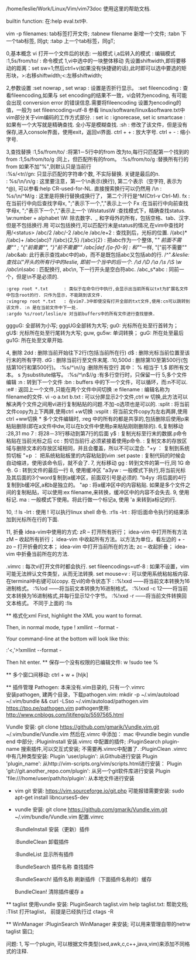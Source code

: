    /home/leslie/Work/Linux/Vim/vim73doc  使用这里的帮助文档.

builtin function: 在:help  eval.txt中.

vim -p filenames:   tab标签打开文件;  :tabnew filename 新增一个文件;   :tabn 下一个tab标签, 同gt;   :tabp 上一个tab标签，同gT;

0,基本概念
   vi 打开一个文件后的状态: 一般模式
   i,a后转入的模式        : 编辑模式
   :1,5s/from/to/         : 命令模式
 1,vi中选中的一块整体移动
   先设置shiftwidth,即将要移动的距离：set sw=1;然后ctrl+v(如果没有快捷键的话),此时即可以选中要选的矩形块，>:右移shiftwidth;<:左移shiftwidth;

 2,参数设置
    :set nowrap , set wrap   : 设置是否折行显示。
    :set fileencoding        : 查看fileencoding,如果与 set encoding的结果不一致，vi会转为encoding, 有可能会出现 conversion error 的错误信息.需要将fileencoding                              设置为encoding的值，一般为 set fileencoding=utf-8
                               参看 linux/software/linux&software.txt中vim部分关于vim编码的工作方式部分.
   : set ic                : ignorecase,   set ic smartcase : 如果有一个大写就是精确查找. 全小写是模糊查找.
    :sh                      : 修改了该文件，但是没有保存,进入console界面，使用exit，返回vi界面.
    ctrl + +                 : 放大字号.
    ctrl + -                 : 缩小字号.

 3,查找替换
    :1,5s/from/to/        :将第1－5行中的from 改为to,每行只匹配第一个找到的from
    :1,5s/from/to/g       :同上，但匹配所有的from。
    :%s/from/to/g         :替换所有行的from   如果不加"%",则默认只是当前行  
    :%s/<tr//gn: 只显示匹配的字符串个数, 不实际替换.  关键是最后的n.  
   : %s/\n/\n/g           : 这里要注意，第一个\n表示<NL>(换行), 第二个表示<Nul>（空字符, 表示为^@), 可以参看:help CR-used-for-NL.     直接搜索换行可以仍然用 /\n
   : %s/\n/^M/g          :  这里是将换行替换成换行了， 第二个汗行是^M(Ctrl-v  Ctrl-M).
    fx                    :在当前行中向后查找字母x, ";"表示下一个,","表示上一个
    Fx                    :在当前行中向前查找字母x, ";"表示下一个,","表示上一个
    \Wstatus\W            :查找模式下，精确查找status. \w:number + alphabet     \W: 除去数字、_ 和字母外的所有，包括空格、tab、汉字.但是不包括换行.用<status>
                           可以包括换行,可以匹配行末是status的情况,在vim中查找时用/\<status\>
   /abc/2   /abc/-2    /abc/e    /abc/e+2  :    查找到后，光标的位置.
   /\(abc\)*      /\(abc\)\+     /abc\(abc\)\?   /\(abc\)\{2,5}      /\(abc\)\{2}   :   把abc作为一个整体, "*" 前面不需要"\" ;  "{"前需要"\", "}"前不需要"\"
   /abc\|def   /[a-f0-9]     :   和"*"一样, "["前不需要"\"
   /abc\&ab:  此行表示查找abc中的ab，而不是既包括abc又包括ab的行.     /^".*\&leslie: 查找以"开头的所有行中的leslie, 即前一个当中的后一个.
   /\d  /\D  /\a   /\s   /\S  \w
   /abc\n\s*abc  : 匹配换行, abc\n, 下一行开头是空白符abc.        /abc\_s*abc   : 同前一个，但是\n不是必须的.
   
    :grep root *.txt      : 类似于在命令行中执行,会显示出当前所有以txt为扩展名文件中包含root的行. 只作为显示，不能跳到该文件.
    :vimgrep root *.txt   : 在vim7.3中即使没有打开全部的txt文件,使用:cn可以跳转到该文件. :n 是在当前文件中下一处.
    :argdo %s/root/leslie/e 对当前buffers中的所有文件进行查找替换.
ggguG:  全部转为小写;    gggUG全部转为大写;  gu0: 光标所在处至行首转为；   gU$: 光标所在处至行尾转为大写;
guw,  gu5w: 单词转换；   guG:  所在处至最后    gu1G: 所在处至文章开始.

 4, 删除
    2dd                   : 删除当前开始往下2行(包括当前所在行)
    d$                    : 删除光标当前位置至该行末的所有字符.
    dG                    : 删除当前行至文件末尾.
    :10,500d              : 删除第10至第500行(包括第10行和第500行)。
    :%s/^\n//g            :删除所有空行        其中：  % 相当于 1,$   即所有文本。  s 为substitute缩写。
    :%s/^\n$//g           :有多行空行时，只保留一行
 5,多个文件编辑
    :n                    : 转到下一个文件
    :bn                   : buffers 中的下一个文件，可以循环，而:n不可以.
    :e#                   : 返回上一个文件,只能在两个文件中间切换
    :e filename           : 编辑名称为filename的文件.
    vi -o a.txt b.txt     : 可以分屏显示2个文件,ctrl w 切换,此方法可以解决两个文件之间用vi进行复制粘贴的问题.不加-o选项也是可以的.
    :split                : 将当前文件copy为上下两屏,使用ctrl +w切换
    :vsplit               : 将当前文件copy为左右两屏,使用ctrl +ww切换
    * 多个文件编辑时, :reg 中的所有的都是共享的,包括删除后使用p来粘贴删除(即在a文件中dw,可以在b文件中使用p来粘贴刚刚删除的).
 6,复制移动
    :28,31 mo 7           : 将28－31行移动到第7行的后面
    y$                    : 复制光标至行末的数据.p命令粘贴在当前光标之后
    cc                    : 剪切当前行.必须紧接着使用p命令.
                          : 复制文本的存放区域与删除文本的存放区域相同，并且会覆盖，所以不可以混合.
   "+y                ： 复制到系统剪切板
   "+p                ： 把系统粘贴板里的内容粘贴到vim
   :set paste      : 复制代码的时候会自动缩进，使用该命令后，就不会了.
 7, 光标移动
    gg                   : 转到文件的第一行,同 1G 命令.
    G                    : 转到文件的最后一行
 8, 使用缓冲区
    "a3yw                 : 一般模式下执行,将当前光标及其后面的3个word复制到a缓冲区，前面双引号是必须的. "b4yy  :将后面的4行复制到b缓冲区,a和b是独立的。
    "ap                  : 将a缓冲区中的内容粘贴.
                           如果是多个文件之间的复制粘贴，可以使用:ex filename,来转换，缓冲区中的内容不会失去.
 9, 使用标记.
    ma                    : 一般模式下使用。将此行做一个标记a,    使用 'a   来转到a标记的行.

 10, :! ls -lrt           : 使用 ! 可以执行linux shell 命令.
     :r!ls -lrt           : 将!后面命令执行的结果添加到光标所在行的下面.
     
 11, 折叠
     idea-vim中使用的方式:
    zR  – 打开所有折行； idea-vim 中打开所有方法
    zM  – 收起所有折行； idea-vim 中收起所有方法。以方法为单位，看左边的 + - 
    zo – 打开折叠的文本； idea-vim 中打开当前所在的方法; 
    zc – 收起折叠；      idea-vim 中折叠当前所在的方法.


 .vimrc  :  每次vi打开文件时都会执行.
     set fileencodings=utf-8   :   如果不设置，vim可能无法辨认文件类型，从而无法转换.
    set mouse=v  : 可以使用系统粘帖板内容. 在terminal中右键可以copy.
在vi的命令状态下 :
 :%!xxd ——将当前文本转换为16进制格式。
 :%!od ——将当前文本转换为16进制格式。
 :%!xxd -c 12——将当前文本转换为16进制格式,并每行显示12个字节。
:%!xxd -r ——将当前文件转换回文本格式。
不同于上面的 :!ls

** 格式化xml
First, highlight the XML you want to format.

Then, in normal mode, type ! xmllint --format -

Your command-line at the bottom will look like this:

:'<,'>!xmllint --format -

Then hit enter.
** 保存一个没有权限的已编辑文件:
w   !sudo tee %

** 多个窗口间移动:  ctrl + w + [hljk]

** 插件管理
Pathogen:   本来没有.vim目录的, 只有一个.vimrc  
安装pathogen, 建两个目录，下载pathogen.vim: mkdir -p ~/.vim/autoload ~/.vim/bundle && curl -LSso ~/.vim/autoload/pathogen.vim https://tpo.pe/pathogen.vim
pathogen使用: http://www.cnblogs.com/litifeng/p/5597565.html

Vundle 安装: git clone https://github.com/gmarik/Vundle.vim.git ~/.vim/bundle/Vundle.vim
   然后在.vimrc 中添加： mac 中vundle begin    vundle end 中部分;
   :PluginInstall   安装.vimrc 中配置的插件;
   :PluginSearch plugin-name    搜索插件,可以交互式安装;  不需要再.vimrc中配置了.
   :PluginClean
   .vimrc 中有几种类型安装:
      Plugin 'user/plugin':   从Github进行安装
      Plugin 'plugin_name':   从http://vim-scripts.org/vim/scripts.html进行安装：
      Plugin 'git://git.another_repo.com/plugin':  从另一个git软件库进行安装
      Plugin 'file:///home/user/path/to/plugin': 从本地文件进行安装

* vim git 安装: https://vim.sourceforge.io/git.php
    可能报错需要安装: sudo apt-get install  libncurses5-dev

* vundle
  安装: git clone https://github.com/gmarik/Vundle.vim.git ~/.vim/bundle/Vundle.vim
  配置.vimrc

  :BundleInstall   安装（更新）插件 

  :BundleClean  卸载插件 

  :BundleList  显示所有插件 

  :BundleSearch 插件名称    查找插件 

  :BundleSearch! 插件名称   刷新插件（下面插件名称的）缓存 

   BundleClean!   清除插件缓存 a
   
** taglist
   使用vundle 安装:  PluginSearch taglist.vim
   help taglist.txt:   帮助文档;
   :Tlist   打开taglist， 前提是已经执行过 ctags -R

** WinManager
   :PluginSearch WinManager   来安装;
   可以用来管理自带的netrw  taglist  窗口;


问题:
  1, 写一个plugin, 可以根据文件类型(sed,awk,c,c++,java,vim)来添加不同格式的注释.
